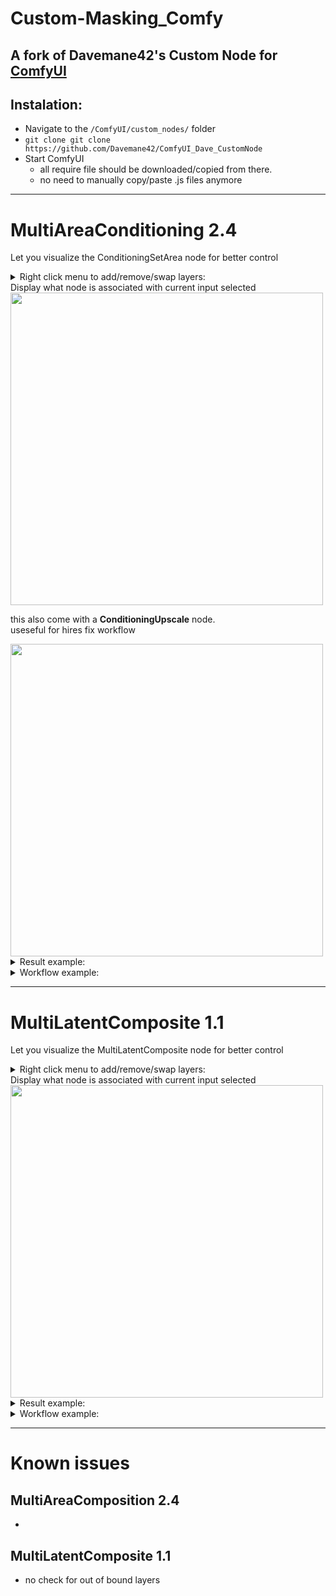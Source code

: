 # Custom-Masking_Comfy
## A fork of Davemane42's Custom Node for [ComfyUI](https://github.com/comfyanonymous/ComfyUI)  

## Instalation:

- Navigate to the `/ComfyUI/custom_nodes/` folder
- `git clone git clone https://github.com/Davemane42/ComfyUI_Dave_CustomNode`
- Start ComfyUI
  - all require file should be downloaded/copied from there.
  - no need to manually copy/paste .js files anymore

___
# MultiAreaConditioning 2.4  

Let you visualize the ConditioningSetArea node for better control  
<details close="close">
    <summary>Right click menu to add/remove/swap layers:</summary>
    <img src="./images/RightClickMenu.png">
</details>
Display what node is associated with current input selected  

<img src="./images/MultiAreaConditioning_node.png" width="500px">

this also come with a <strong>ConditioningUpscale</strong> node.  
useseful for hires fix workflow

<img src="./images/ConditioningUpscale_node.png" width="500px">
<details close="close">
    <summary>Result example:</summary>
    <img src="./images/MultiAreaConditioning_result.png" width="500px">
</details>
<details close="close">
    <summary>Workflow example:</summary>
    <img src="./images/MultiAreaConditioning_workflow.svg" width="100%">
</details>
  
___
# MultiLatentComposite 1.1  

Let you visualize the MultiLatentComposite node for better control  
<details close="close">
    <summary>Right click menu to add/remove/swap layers:</summary>
    <img src="./images/RightClickMenu.png">
</details>
Display what node is associated with current input selected  

<img src="./images/MultiLatentComposite_node.png" width="500px">

<details close="close">
    <summary>Result example:</summary>
    <img src="./images/MultiLatentComposite_result.png" width="500px">
</details>
<details close="close">
    <summary>Workflow example:</summary>
    <img src="./images/MultiLatentComposite_workflow.svg" width="100%">
</details>

___
# Known issues

## MultiAreaComposition 2.4
- 
## MultiLatentComposite 1.1
- no check for out of bound layers
